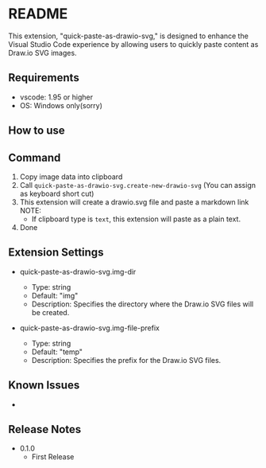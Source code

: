 # README
This extension, "quick-paste-as-drawio-svg," is designed to enhance the Visual Studio Code experience by allowing users to quickly paste content as Draw.io SVG images. 

## Requirements
- vscode: 1.95 or higher
- OS: Windows only(sorry)

## How to use
## Command
1. Copy image data into clipboard
2. Call `quick-paste-as-drawio-svg.create-new-drawio-svg` (You can assign as keyboard short cut)
3. This extension will create a drawio.svg file and paste a markdown link  
	NOTE:   
	- If clipboard type is `text`, this extension will paste as a plain text.
4. Done  	

## Extension Settings
- quick-paste-as-drawio-svg.img-dir
	- Type: string
	- Default: "img"
	- Description: Specifies the directory where the Draw.io SVG files will be created.

- quick-paste-as-drawio-svg.img-file-prefix
	- Type: string
	- Default: "temp"
	- Description: Specifies the prefix for the Draw.io SVG files.

## Known Issues
- 

## Release Notes
- 0.1.0
	- First Release
